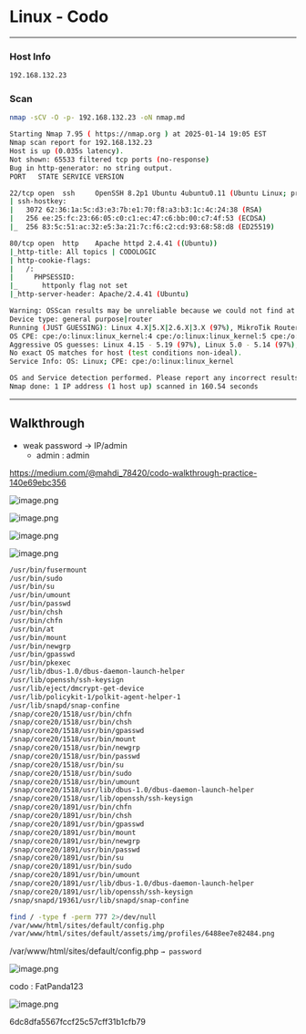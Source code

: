 # Linux - Codo

---

### Host Info

```bash
192.168.132.23
```

### Scan

```bash
nmap -sCV -O -p- 192.168.132.23 -oN nmap.md

Starting Nmap 7.95 ( https://nmap.org ) at 2025-01-14 19:05 EST
Nmap scan report for 192.168.132.23
Host is up (0.035s latency).
Not shown: 65533 filtered tcp ports (no-response)
Bug in http-generator: no string output.
PORT   STATE SERVICE VERSION

22/tcp open  ssh     OpenSSH 8.2p1 Ubuntu 4ubuntu0.11 (Ubuntu Linux; protocol 2.0)
| ssh-hostkey: 
|   3072 62:36:1a:5c:d3:e3:7b:e1:70:f8:a3:b3:1c:4c:24:38 (RSA)
|   256 ee:25:fc:23:66:05:c0:c1:ec:47:c6:bb:00:c7:4f:53 (ECDSA)
|_  256 83:5c:51:ac:32:e5:3a:21:7c:f6:c2:cd:93:68:58:d8 (ED25519)

80/tcp open  http    Apache httpd 2.4.41 ((Ubuntu))
|_http-title: All topics | CODOLOGIC
| http-cookie-flags: 
|   /: 
|     PHPSESSID: 
|_      httponly flag not set
|_http-server-header: Apache/2.4.41 (Ubuntu)

Warning: OSScan results may be unreliable because we could not find at least 1 open and 1 closed port
Device type: general purpose|router
Running (JUST GUESSING): Linux 4.X|5.X|2.6.X|3.X (97%), MikroTik RouterOS 7.X (95%)
OS CPE: cpe:/o:linux:linux_kernel:4 cpe:/o:linux:linux_kernel:5 cpe:/o:mikrotik:routeros:7 cpe:/o:linux:linux_kernel:5.6.3 cpe:/o:linux:linux_kernel:2.6 cpe:/o:linux:linux_kernel:3 cpe:/o:linux:linux_kernel:6.0
Aggressive OS guesses: Linux 4.15 - 5.19 (97%), Linux 5.0 - 5.14 (97%), MikroTik RouterOS 7.2 - 7.5 (Linux 5.6.3) (95%), Linux 2.6.32 - 3.13 (91%), Linux 3.10 - 4.11 (91%), Linux 3.2 - 4.14 (91%), Linux 3.4 - 3.10 (91%), Linux 2.6.32 - 3.10 (91%), Linux 4.19 - 5.15 (91%), Linux 4.15 (90%)
No exact OS matches for host (test conditions non-ideal).
Service Info: OS: Linux; CPE: cpe:/o:linux:linux_kernel

OS and Service detection performed. Please report any incorrect results at https://nmap.org/submit/ .
Nmap done: 1 IP address (1 host up) scanned in 160.54 seconds
```

---

## Walkthrough

- weak password → IP/admin
    - admin : admin

https://medium.com/@mahdi_78420/codo-walkthrough-practice-140e69ebc356

![image.png](Linux%20-%20Codo%2017b553bebf0f8061a0f0d5b5dbafbc53/image.png)

![image.png](Linux%20-%20Codo%2017b553bebf0f8061a0f0d5b5dbafbc53/image%201.png)

![image.png](Linux%20-%20Codo%2017b553bebf0f8061a0f0d5b5dbafbc53/image%202.png)

![image.png](Linux%20-%20Codo%2017b553bebf0f8061a0f0d5b5dbafbc53/image%203.png)

```bash
/usr/bin/fusermount
/usr/bin/sudo
/usr/bin/su
/usr/bin/umount
/usr/bin/passwd
/usr/bin/chsh
/usr/bin/chfn
/usr/bin/at
/usr/bin/mount
/usr/bin/newgrp
/usr/bin/gpasswd
/usr/bin/pkexec
/usr/lib/dbus-1.0/dbus-daemon-launch-helper
/usr/lib/openssh/ssh-keysign
/usr/lib/eject/dmcrypt-get-device
/usr/lib/policykit-1/polkit-agent-helper-1
/usr/lib/snapd/snap-confine
/snap/core20/1518/usr/bin/chfn
/snap/core20/1518/usr/bin/chsh
/snap/core20/1518/usr/bin/gpasswd
/snap/core20/1518/usr/bin/mount
/snap/core20/1518/usr/bin/newgrp
/snap/core20/1518/usr/bin/passwd
/snap/core20/1518/usr/bin/su
/snap/core20/1518/usr/bin/sudo
/snap/core20/1518/usr/bin/umount
/snap/core20/1518/usr/lib/dbus-1.0/dbus-daemon-launch-helper
/snap/core20/1518/usr/lib/openssh/ssh-keysign
/snap/core20/1891/usr/bin/chfn
/snap/core20/1891/usr/bin/chsh
/snap/core20/1891/usr/bin/gpasswd
/snap/core20/1891/usr/bin/mount
/snap/core20/1891/usr/bin/newgrp
/snap/core20/1891/usr/bin/passwd
/snap/core20/1891/usr/bin/su
/snap/core20/1891/usr/bin/sudo
/snap/core20/1891/usr/bin/umount
/snap/core20/1891/usr/lib/dbus-1.0/dbus-daemon-launch-helper
/snap/core20/1891/usr/lib/openssh/ssh-keysign
/snap/snapd/19361/usr/lib/snapd/snap-confine

find / -type f -perm 777 2>/dev/null
/var/www/html/sites/default/config.php 
/var/www/html/sites/default/assets/img/profiles/6488ee7e82484.png

```

/var/www/html/sites/default/config.php `→ password`

![image.png](Linux%20-%20Codo%2017b553bebf0f8061a0f0d5b5dbafbc53/image%204.png)

codo : FatPanda123

![image.png](Linux%20-%20Codo%2017b553bebf0f8061a0f0d5b5dbafbc53/image%205.png)

6dc8dfa5567fccf25c57cff31b1cfb79